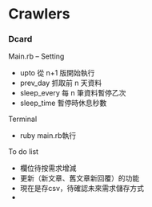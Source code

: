 ﻿# Crawlers

### Dcard 
Main.rb – Setting 
-  upto 從 n+1 版開始執行
-  prev_day 抓取前 n 天資料
-  sleep_every 每 n 筆資料暫停乙次
-  sleep_time 暫停時休息秒數

Terminal
- ruby main.rb執行

To do list
- 欄位待按需求增減
- 更新（新文章、舊文章新回覆）的功能
- 現在是存csv，待確認未來需求儲存方式
- 


